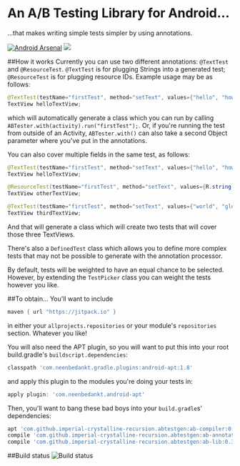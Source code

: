 # An A/B Testing Library for Android...
...that makes writing simple tests simpler by using annotations.

[![Android Arsenal](https://img.shields.io/badge/Android%20Arsenal-abtestgen-green.svg?style=true)](https://android-arsenal.com/details/1/4301)  [![](https://jitpack.io/v/imperial-crystalline-recursion/abtestgen.svg)](https://jitpack.io/#imperial-crystalline-recursion/abtestgen)


##How it works 
Currently you can use two different annotations: `@TextTest` and `@ResourceTest`. `@TextTest` is for plugging Strings into a generated test; `@ResourceTest` is for plugging resource IDs. Example usage may be as follows:

```java
@TextTest(testName="firstTest", method="setText", values={"hello", "howdy"})
TextView helloTextView;
```
    
which will automatically generate a class which you can run by calling `ABTester.with(activity).run("firstTest");`. Or, if you're running the test from outside of an Activity, `ABTester.with()` can also take a second Object parameter where you've put in the annotations. 

You can also cover multiple fields in the same test, as follows: 
```java
@TextTest(testName="firstTest", method="setText", values={"hello", "howdy"})
TextView helloTextView;

@ResourceTest(testName="firstTest", method="setText", values={R.string.yo, R.string.sup})
TextView otherTextView;

@TextTest(testName="firstTest", method="setText", values={"world", "globe"})
TextView thirdTextView;
```
And that will generate a class which will create two tests that will cover those three TextViews. 


There's also a `DefinedTest` class which allows you to define more complex tests that may not be possible to generate with the annotation processor.

By default, tests will be weighted to have an equal chance to be selected. However, by extending the `TestPicker` class you can weight the tests however you like. 

##To obtain...
You'll want to include
```groovy
maven { url "https://jitpack.io" }
```
    
in either your `allprojects.repositories`  or your module's `repositories` section. Whatever you like!

You will also need the APT plugin, so you will want to put this into your root build.gradle's `buildscript.dependencies`:
```groovy
classpath 'com.neenbedankt.gradle.plugins:android-apt:1.8'
```
and apply this plugin to the modules you're doing your tests in:
```groovy
apply plugin: 'com.neenbedankt.android-apt'
```
Then, you'll want to bang these bad boys into your `build.gradle`s' dependencies:
```groovy
apt 'com.github.imperial-crystalline-recursion.abtestgen:ab-compiler:0.3.2'
compile 'com.github.imperial-crystalline-recursion.abtestgen:ab-annotations:0.3.2'
compile 'com.github.imperial-crystalline-recursion.abtestgen:ab-lib:0.3.2'
```
##Build status
![Build status](https://circleci.com/gh/imperial-crystalline-recursion/abtestgen.svg?style=shield&circle-token=02adbc662080afafe062fdd8ee467cafa703014b "Build status")

